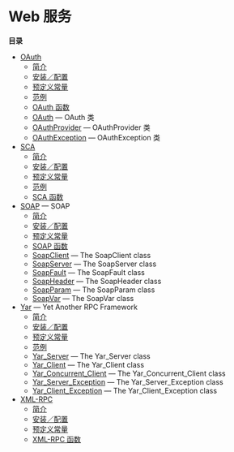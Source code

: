 Web 服务
========

**目录**

-   [OAuth](/book/oauth.html)
    -   [简介](/intro/oauth.html)
    -   [安装／配置](/oauth/setup.html)
    -   [预定义常量](/oauth/constants.html)
    -   [范例](/oauth/examples.html)
    -   [OAuth 函数](/ref/oauth.html)
    -   [OAuth](/class/oauth.html) — OAuth 类
    -   [OAuthProvider](/class/oauthprovider.html) — OAuthProvider 类
    -   [OAuthException](/class/oauthexception.html) — OAuthException 类
-   [SCA](/book/sca.html)
    -   [简介](/intro/sca.html)
    -   [安装／配置](/sca/setup.html)
    -   [预定义常量](/sca/constants.html)
    -   [范例](/sca/examples.html)
    -   [SCA 函数](/ref/sca.html)
-   [SOAP](/book/soap.html) — SOAP
    -   [简介](/intro/soap.html)
    -   [安装／配置](/soap/setup.html)
    -   [预定义常量](/soap/constants.html)
    -   [SOAP 函数](/ref/soap.html)
    -   [SoapClient](/class/soapclient.html) — The SoapClient class
    -   [SoapServer](/class/soapserver.html) — The SoapServer class
    -   [SoapFault](/class/soapfault.html) — The SoapFault class
    -   [SoapHeader](/class/soapheader.html) — The SoapHeader class
    -   [SoapParam](/class/soapparam.html) — The SoapParam class
    -   [SoapVar](/class/soapvar.html) — The SoapVar class
-   [Yar](/book/yar.html) — Yet Another RPC Framework
    -   [简介](/intro/yar.html)
    -   [安装／配置](/yar/setup.html)
    -   [预定义常量](/yar/constants.html)
    -   [范例](/yar/examples.html)
    -   [Yar\_Server](/class/yar-server.html) — The Yar\_Server class
    -   [Yar\_Client](/class/yar-client.html) — The Yar\_Client class
    -   [Yar\_Concurrent\_Client](/class/yar-concurrent-client.html) —
        The Yar\_Concurrent\_Client class
    -   [Yar\_Server\_Exception](/class/yar-server-exception.html) — The
        Yar\_Server\_Exception class
    -   [Yar\_Client\_Exception](/class/yar-client-exception.html) — The
        Yar\_Client\_Exception class
-   [XML-RPC](/book/xmlrpc.html)
    -   [简介](/intro/xmlrpc.html)
    -   [安装／配置](/xmlrpc/setup.html)
    -   [预定义常量](/xmlrpc/constants.html)
    -   [XML-RPC 函数](/ref/xmlrpc.html)
